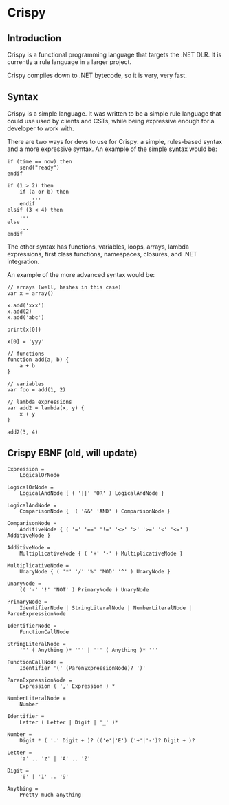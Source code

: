 Crispy
======

## Introduction

Crispy is a functional programming language that targets the .NET DLR.  It is
currently a rule language in a larger project.

Crispy compiles down to .NET bytecode, so it is very, very fast.

## Syntax

Crispy is a simple language.  It was written to be a simple rule language that could use used by clients and CSTs, while being expressive enough for a developer to work with.

There are two ways for devs to use for Crispy: a simple, rules-based syntax and a more expressive syntax.  An example of the simple syntax would be:

	if (time == now) then
		send("ready")
	endif
	
	if (1 > 2) then
		if (a or b) then
			...
		endif
	elsif (3 < 4) then
		...
	else
		...
	endif

The other syntax has functions, variables, loops, arrays, lambda expressions, first class functions, namespaces, closures, and .NET integration.  

An example of the more advanced syntax would be:

	// arrays (well, hashes in this case)
	var x = array()

	x.add('xxx')
	x.add(2)
	x.add('abc')

	print(x[0])

	x[0] = 'yyy'

	// functions
	function add(a, b) {
		a + b
	}
	
	// variables
	var foo = add(1, 2)

	// lambda expressions
	var add2 = lambda(x, y) {
    	x + y
	}

	add2(3, 4)
	

## Crispy EBNF (old, will update)

	Expression =
		LogicalOrNode

	LogicalOrNode =
		LogicalAndNode { ( '||' 'OR' ) LogicalAndNode }

	LogicalAndNode =
		ComparisonNode {  ( '&&' 'AND' ) ComparisonNode } 

	ComparisonNode =
		AdditiveNode { ( '=' '==' '!=' '<>' '>' '>=' '<' '<=' ) AdditiveNode }

	AdditiveNode =
		MultiplicativeNode { ( '+' '-' ) MultiplicativeNode }

	MultiplicativeNode =
		UnaryNode { ( '*' '/' '%' 'MOD' '^' ) UnaryNode }

	UnaryNode =
		(( '-' '!' 'NOT' ) PrimaryNode ) UnaryNode
	
	PrimaryNode =
		IdentifierNode | StringLiteralNode | NumberLiteralNode | ParenExpressionNode
	
	IdentifierNode =
		FunctionCallNode

	StringLiteralNode =
		'"' ( Anything )* '"' | ''' ( Anything )* '''

	FunctionCallNode =
		Identifier '(' (ParenExpressionNode)? ')' 

	ParenExpressionNode =
		Expression ( ',' Expression ) *

	NumberLiteralNode =
		Number

	Identifier =
		Letter ( Letter | Digit | '_' )*

	Number =
		Digit * ( '.' Digit + )? (('e'|'E') ('+'|'-')? Digit + )?

	Letter =
		'a' .. 'z' | 'A' .. 'Z'

	Digit =
		'0' | '1' .. '9'

	Anything =
		Pretty much anything

	
